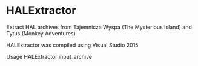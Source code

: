 # HALExtractor
Extract HAL archives from Tajemnicza Wyspa (The Mysterious Island) and Tytus (Monkey Adventures).

HALExtractor was compiled using Visual Studio 2015

Usage HALExtractor input_archive
